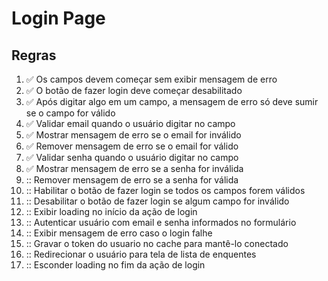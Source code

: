 # Login Page

## Regras
1. :white_check_mark: Os campos devem começar sem exibir mensagem de erro
2. :white_check_mark: O botão de fazer login deve começar desabilitado
3. :white_check_mark: Após digitar algo em um campo, a mensagem de erro só deve sumir se o campo for válido
4. :white_check_mark: Validar email quando o usuário digitar no campo
5. :white_check_mark: Mostrar mensagem de erro se o email for inválido
6. :white_check_mark: Remover mensagem de erro se o email for válido
7. :white_check_mark: Validar senha quando o usuário digitar no campo
8. :white_check_mark: Mostrar mensagem de erro se a senha for inválida
9. :: Remover mensagem de erro se a senha for válida
10. :: Habilitar o botão de fazer login se todos os campos forem válidos
11. :: Desabilitar o botão de fazer login se algum campo for inválido
12. :: Exibir loading no início da ação de login
13. :: Autenticar usuário com email e senha informados no formulário
14. :: Exibir mensagem de erro caso o login falhe
15. :: Gravar o token do usuario no cache para mantê-lo conectado
16. :: Redirecionar o usuário para tela de lista de enquentes
17. :: Esconder loading no fim da ação de login